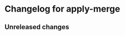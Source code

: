 <!--
SPDX-FileCopyrightText: Copyright Preetham Gujjula
SPDX-License-Identifier: CC-BY-SA-4.0
-->

# Changelog for apply-merge

## Unreleased changes
